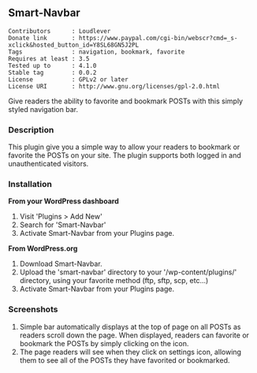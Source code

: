 ## Smart-Navbar

    Contributors      : Loudlever
    Donate link       : https://www.paypal.com/cgi-bin/webscr?cmd=_s-xclick&hosted_button_id=Y8SL68GN5J2PL
    Tags              : navigation, bookmark, favorite
    Requires at least : 3.5
    Tested up to      : 4.1.0
    Stable tag        : 0.0.2
    License           : GPLv2 or later
    License URI       : http://www.gnu.org/licenses/gpl-2.0.html

Give readers the ability to favorite and bookmark POSTs with this simply styled navigation bar.

### Description

This plugin give you a simple way to allow your readers to bookmark or favorite the POSTs on your site.  The plugin supports both logged in and unauthenticated visitors.

### Installation

**From your WordPress dashboard**

1. Visit 'Plugins > Add New'
2. Search for 'Smart-Navbar'
3. Activate Smart-Navbar from your Plugins page.

**From WordPress.org**

1. Download Smart-Navbar.
2. Upload the 'smart-navbar' directory to your '/wp-content/plugins/' directory, using your favorite method (ftp, sftp, scp, etc...)
3. Activate Smart-Navbar from your Plugins page.

### Screenshots

1. Simple bar automatically displays at the top of page on all POSTs as readers scroll down the page.  When displayed, readers can favorite or bookmark the POSTs by simply clicking on the icon.
2. The page readers will see when they click on settings icon, allowing them to see all of the POSTs they have favorited or bookmarked.

